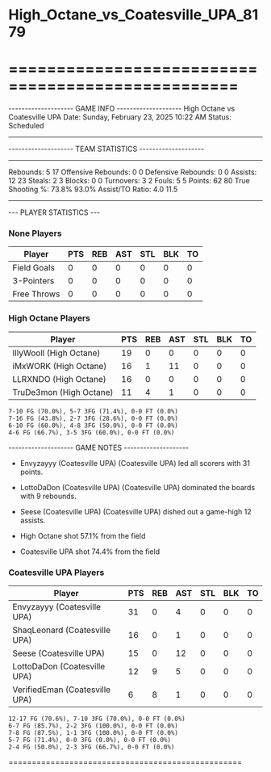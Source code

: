 # High_Octane_vs_Coatesville_UPA_8179

==================================================
==================================================

-------------------- GAME INFO --------------------
High Octane vs Coatesville UPA
Date: Sunday, February 23, 2025 10:22 AM
Status: Scheduled

--------------------------------------------------

-------------------- TEAM STATISTICS --------------------

---------------------------------------------------------------------------
Rebounds:                 5                         17
Offensive Rebounds:       0                         0
Defensive Rebounds:       0                         0
Assists:                  12                        23
Steals:                   2                         3
Blocks:                   0                         0
Turnovers:                3                         2
Fouls:                    5                         5
Points:                   62                        80
True Shooting %:          73.8%                     93.0%
Assist/TO Ratio:          4.0                       11.5

--------------------------------------------------

--- PLAYER STATISTICS ---

### None Players

|Player|PTS|REB|AST|STL|BLK|TO|
|---|---|---|---|---|---|---|
|Field Goals|0|0|0|0|0|0|
|3-Pointers|0|0|0|0|0|0|
|Free Throws|0|0|0|0|0|0|

### High Octane Players

|Player|PTS|REB|AST|STL|BLK|TO|
|---|---|---|---|---|---|---|
|IIlyWooll (High Octane)|19|0|0|0|0|0|
|iMxWORK (High Octane)|16|1|11|0|0|0|
|LLRXNDO (High Octane)|16|0|0|0|0|0|
|TruDe3mon (High Octane)|11|4|1|0|0|0|

```
7-10 FG (70.0%), 5-7 3FG (71.4%), 0-0 FT (0.0%)
7-16 FG (43.8%), 2-7 3FG (28.6%), 0-0 FT (0.0%)
6-10 FG (60.0%), 4-8 3FG (50.0%), 0-0 FT (0.0%)
4-6 FG (66.7%), 3-5 3FG (60.0%), 0-0 FT (0.0%)
```

-------------------- GAME NOTES --------------------

* Envyzayyy (Coatesville UPA) (Coatesville UPA) led all scorers with 31 points.
* LottoDaDon (Coatesville UPA) (Coatesville UPA) dominated the boards with 9 rebounds.
* Seese (Coatesville UPA) (Coatesville UPA) dished out a game-high 12 assists.

* High Octane shot 57.1% from the field

* Coatesville UPA shot 74.4% from the field

### Coatesville UPA Players

|Player|PTS|REB|AST|STL|BLK|TO|
|---|---|---|---|---|---|---|
|Envyzayyy (Coatesville UPA)|31|0|4|0|0|0|
|ShaqLeonard (Coatesville UPA)|16|0|1|0|0|0|
|Seese (Coatesville UPA)|15|0|12|0|0|0|
|LottoDaDon (Coatesville UPA)|12|9|5|0|0|0|
|VerifiedEman (Coatesville UPA)|6|8|1|0|0|0|

```
12-17 FG (70.6%), 7-10 3FG (70.0%), 0-0 FT (0.0%)
6-7 FG (85.7%), 2-2 3FG (100.0%), 0-0 FT (0.0%)
7-8 FG (87.5%), 1-1 3FG (100.0%), 0-0 FT (0.0%)
5-7 FG (71.4%), 0-0 3FG (0.0%), 0-0 FT (0.0%)
2-4 FG (50.0%), 2-3 3FG (66.7%), 0-0 FT (0.0%)
```

==================================================
